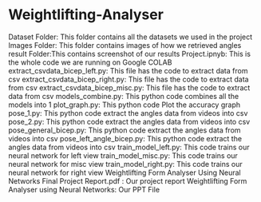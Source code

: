 # Weightlifting-Analyser

Dataset Folder: This folder contains all the datasets we used in the project 
Images Folder: This folder contains images of how we retrieved angles 
result Folder:This contains screenshot of our results
Project.ipnyb: This is the whole code we are running on Google COLAB
extract_csvdata_bicep_left.py: This file has the code to extract data from csv 
extract_csvdata_bicep_right.py: This file has the code to extract data from csv 
extract_csvdata_bicep_misc.py: This file has the code to extract data from csv 
models_combine.py: This python code combines all the models into 1
plot_graph.py: This python code Plot the accuracy graph
pose_1.py: This python code extract the angles data from videos into csv
pose_2.py: This python code extract the angles data from videos into csv
pose_general_bicep.py: This python code extract the angles data from videos into csv
pose_left_angle_bicep.py: This python code extract the angles data from videos into csv
train_model_left.py: This code trains our neural network for left view
train_model_misc.py: This code trains our neural network for misc view
train_model_right.py: This code trains our neural network for right view
Weightlifting Form Analyser Using Neural Networks Final Project Report.pdf : Our project report
Weightlifting Form Analyser using Neural Networks: Our PPT File 